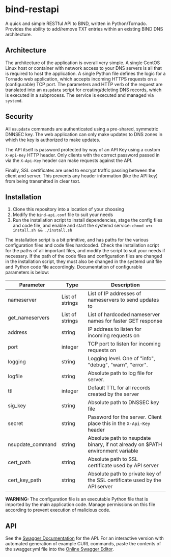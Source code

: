 # bind-restapi

A quick and simple RESTful API to BIND, written in Python/Tornado. Provides the ability to add/remove TXT entries within an existing BIND DNS architecture.

## Architecture

The architecture of the application is overall very simple. A single CentOS
Linux host or container with network access to your DNS servers is all that is
required to host the application. A single Python file defines the logic for a
Tornado web application, which accepts incoming HTTPS requests on a
(configurable) TCP port. The parameters and HTTP verb of the request are
translated into an `nsupdate` script for creating/deleting DNS records, which
is executed in a subprocess. The service is executed and managed via `systemd`.

## Security 

All `nsupdate` commands are authenticated using a pre-shared, symmetric DNNSEC
key. The web application can only make updates to DNS zones in which the key is
authorized to make updates. 

The API itself is password protected by way of an API Key using a custom
`X-Api-Key` HTTP header. Only clients with the correct password passed in via
the `X-Api-Key` header can make requests against the API. 

Finally, SSL certificates are used to encrypt traffic passing between the
client and server. This prevents any header information (like the API key) from
being transmitted in clear text. 

## Installation

 1. Clone this repository into a location of your choosing
 2. Modify the `bind-api.conf` file to suit your needs 
 3. Run the installation script to install dependencies, stage the config files
 and code file, and enable and start the systemd service: `chmod u+x install.sh
 && ./install.sh`

 The installation script is a bit primitive, and has paths for the various
 configuration files and code files hardcoded. Check the installation script
 for the paths of all important files, and modify the script to suit your needs
 if necessary. If the path of the code files and configuration files are
 changed in the installation script, they must also be changed in the systemd
 unit file and Python code file accordingly. Documentation of configurable
 parameters is below:

| **Parameter**        | **Type**            | **Description**                                                                       |
|------------------|-----------------|-----------------------------------------------------------------------------------|
| nameserver       | List of strings | List of IP addresses of nameservers to send updates to                            |
| get_nameservers  | List of strings | List of hardcoded nameserver names for faster GET response                        |
| address          | string          | IP address to listen for incoming requests on                                     |
| port             | integer         | TCP port to listen for incoming requests on                                       |
| logging          | string          | Logging level. One of "info", "debug", "warn", "error".                           |
| logfile          | string          | Absolute path to log file for server.                                             |
| ttl              | integer         | Default TTL for all records created by the server                                 |
| sig_key          | string          | Absolute path to DNSSEC key file                                                  |
| secret           | string          | Password for the server. Client place this in the `X-Api-Key` header              |
| nsupdate_command | string          | Absolute path to nsupdate binary, if not already on $PATH environment variable    |
| cert_path        | string          | Absolute path to SSL certificate used by API server                               |
| cert_key_path    | string          | Absolute path to private key of the SSL certificate used by the API server        |

**WARNING:** The configuration file is an executable Python file that is
imported by the main application code. Manage permissions on this file
according to prevent execution of malicious code.

## API

See the [Swagger Documentation](https://klar.github.io/bind-restapi/) for the API. For an interactive
version with automated generation of example CURL commands, paste the contents
of the swagger.yml file into the [Online Swagger
Editor](https://editor.swagger.io/).
